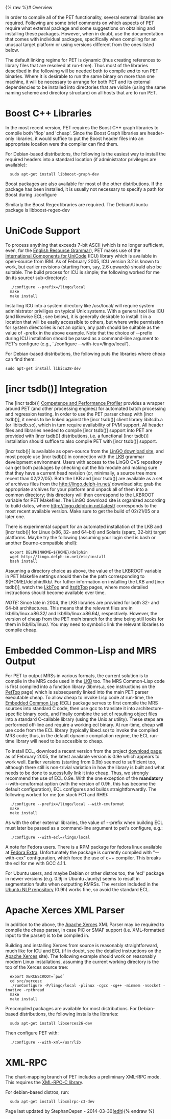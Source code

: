 {% raw %}# Overview

In order to compile all of the PET functionality, several external
libraries are required. Following are some brief comments on which
aspects of PET require what external package and some suggestions on
obtaining and installing these packages. However, when in doubt, use the
documentation that comes with individual packages, specifically when
compiling for an unusual target platform or using versions different
from the ones listed below.

The default linking regime for PET is dynamic (thus creating references
to library files that are resolved at run-time). Thus most of the
libraries described in the following will be needed both to compile
*and* to run PET binaries. Where it is desirable to run the same binary
on more than one machine, it will be necessary to arrange for both PET
and its external dependencies to be installed into directories that are
visible (using the same naming scheme and directory structure) on all
hosts that are to run PET.

# Boost C++ Libraries

In the most recent version, PET requires the Boost C++ graph libraries
to compile both 'flop' and 'cheap'. Since the Boost Graph libraries are
header-only libraries, it would suffice to put the Boost header files
into an appropriate location were the compiler can find them.

For Debian-based distributions, the following is the easiest way to
install the required headers into a standard location (if administrator
privileges are available):

      sudo apt-get install libboost-graph-dev 

Boost packages are also available for most of the other distributions.
If the package has been installed, it is usually not necessary to
specify a path for Boost during ./configure

Similarly the Boost Regex libraries are required. The Debian/Ubuntu
package is libboost-regex-dev

# UniCode Support

To process anything that exceeds 7-bit ASCII (which is no longer
sufficient, even, for the [English Resource
Grammar](http://www.delph-in.net/erg/)), PET makes use of the
[International Components for
UniCode](http://icu.sourceforge.net/download/) (ICU) library which is
available in open-source from IBM. As of February 2005, ICU version 3.2
is known to work, but earlier revisions (starting from, say, 2.6
upwards) should also be suitable. The build process for ICU is simple;
the following worked for me (in its source/ sub-directory):

      ./configure --prefix=/lingo/local
      make
      make install

Installing ICU into a system directory like /usr/local/ will require
system administrator priviliges on typical Unix systems. With a general
tool like ICU (and likewise ECL; see below), it is generally desirable
to install it in a location that will be easily accessible to others,
but where write permission for system directories is not an option, any
path should be suitable as the value of -prefix in the above example.
Note that the choice of --prefix during ICU installation should be
passed as a command-line argument to PET's configure (e.g.,
\`./configure --with-icu=/lingo/local').

For Debian-based distributions, the following puts the libraries where
cheap can find them:

    sudo apt-get install libicu28-dev

# \[incr tsdb()\] Integration

The \[incr tsdb()\] [Competence and Performance
Profiler](http://www.delph-in.net/itsdb/) provides a wrapper around PET
(and other processing engines) for automated batch processing and
regression testing. In order to use the PET parser cheap with \[incr
tsdb()\], it needs to be linked against the \[incr tsdb()\] client
library libitsdb.a (or libitsdb.so), which in turn require availability
of PVM support. All header files and libraries needed to compile \[incr
tsdb()\] support into PET are provided with \[incr tsdb()\]
distributions, i.e. a functional \[incr tsdb()\] installation should
suffice to also compile PET with \[incr tsdb()\] support.

\[incr tsdb()\] is available as open-source from the [LinGO download
site](http://lingo.delph-in.net/), and most people use \[incr tsdb()\]
in connection with the [LKB](http://www.delph-in.net/lkb/) grammar
development environment. Users with access to the LinGO CVS repository
can get both packages by checking out the lkb module and making sure
that they have a current head revision (or, minimally, a source tree
more recent than 02/22/05). Both the LKB and \[incr tsdb()\] are
available as a set of archives files from the
<http://lingo.delph-in.net/> download site; grab the appropriate
archives for your platform and unpack all of them into a common
directory; this directory will then correspond to the LKBROOT variable
for PET Makefiles. The LinGO download site is organized according to
build dates, where <http://lingo.delph-in.net/latest/> corresponds to
the most recent available version. Make sure to get the build of
02/21/05 or a later one.

There is experimental support for an automated installation of the LKB
and \[incr tsdb()\] for Linux (x86, 32- and 64-bit) and Solaris (sparc,
32-bit) target platforms. Maybe try the following (assuming your login
shell is bash or another Bourne-compatible shell):

      export DELPHINHOME=${HOME}/delphin
      wget http://lingo.delph-in.net/etc/install
      bash install

Assuming a directory choice as above, the value of the LKBROOT variable
in PET Makefile settings should then be the path corresponding to
${HOME}/delphin/lkb/. For futher information on installing the LKB and
\[incr tsdb()\], watch the [LkbTop](https://blog.inductorsoftware.com/docsproto/tools/LkbTop) and [ItsdbTop](https://blog.inductorsoftware.com/docsproto/tools/ItsdbTop)
pages, where more detailed instructions should become available over
time.

*NOTE:* Since late in 2004, the LKB libraries are provided for both 32-
and 64-bit architectures. This means that the relevant files are in
lkb/lib/linux.x86.32/ and lkb/lib/linux.x86.64/, respectively. However,
the version of cheap from the PET *main* branch for the time being still
looks for them in lkb/lib/linux/. You may need to symbolic link the
relevant libraries to compile cheap.

# Embedded Common-Lisp and MRS Output

For PET to output MRSs in various formats, the current solution is to
compile in the MRS code used in the [LKB](http://www.delph-in.net/lkb/)
too. The MRS Common-Lisp code is first compiled into a function library
(libmrs.a, see instructions on the [PetTop](../PetTop) page) which is
subsequently linked into the main PET parser executable cheap. To allow
cheap to invoke Lisp code at run-time, the [Embedded Common
Lisp](http://ecls.sourceforge.net) (ECL) package serves to first compile
the MRS sources into standard C code, then use gcc to translate it into
architecture-specific binary code, and finally combine the set of
resulting object files into a standard C-callable library (using the
Unix ar utility). These steps are performed off-line and require a
working ecl binary. At run-time, cheap will use code from the ECL
library (typically libecl.so) to invoke the compiled MRS code; thus, in
the default dynamic compilation regime, the ECL run-time library will
need to be accesible to cheap.

To install ECL, download a recent version from the project [download
page](http://sourceforge.net/projects/ecls/); as of February 2005, the
latest available version is 0.9e which appears to work well. Earlier
versions (starting from 0.9b) seemed to sufficient too, although there
still is non-trivial variation in how the library is built and what
needs to be done to sucessfully link it into cheap. Thus, we strongly
recommend the use of ECL 0.9e. With the one exception of the
**mandatory** --with-cmuformat option (with the version of 0.9h, this
has become the default configuration), ECL configures and builds
straightforwardly. The following worked for me (on stock FC1 and RH9):

      ./configure --prefix=/lingo/local --with-cmuformat
      make
      make install

As with the other external libraries, the value of --prefix when
building ECL must later be passed as a command-line argument to pet's
configure, e.g.:

      ./configure --with-ecl=/lingo/local

A note for Fedora users. There is a RPM package for fedora linux
available at [Fedora Extra](http://fedoraproject.org/wiki/Extras).
Unfortunately the package is currently compiled with "--with-cxx"
configuration, which force the use of c++ compiler. This breaks the ecl
for me with GCC 4.1.1.

For Ubuntu users, and maybe Debian or other distros too, the 'ecl'
package in newer versions (e.g. 0.9j in Ubuntu Jaunty) seems to result
in segmentation faults when outputting RMRSs. The version included in
the [Ubuntu NLP repository](http://cl.naist.jp/~eric-n/ubuntu-nlp/)
(0.9h) works fine, so avoid the standard ECL.

# Apache Xerces XML Parser

In addition to the above, the [Apache
Xerces](http://xerces.apache.org/xerces-c/) XML Parser may be required
to compile the cheap parser, in case PiC or SMAF support (i.e.
XML-formatted input to the parser) is to be compiled in.

Building and installing Xerces from source is reasonably
straightforward, much like for ICU and ECL (if in doubt, see the
detailed instructions on the [Apache
Xerces](http://xerces.apache.org/xerces-c/) site). The following example
should work on reasonably modern Linux installations, assuming the
current working directory is the top of the Xerces source tree:

      export XERCESCROOT=`pwd`
      cd src/xercesc
      ./runConfigure -P/lingo/local -plinux -cgcc -xg++ -minmem -nsocket -tnative -rpthread
      make
      make install

Precompiled packages are available for most distributions. For
Debian-based distributions, the following installs the libraries:

      sudo apt-get install libxerces26-dev

Then configure PET with:

      ./configure --with-xml=/usr/lib

# XML-RPC

The chart-mapping branch of PET includes a preliminary XML-RPC mode.
This requires the [XML-RPC-C library](http://xmlrpc-c.sourceforge.net/).

For debian-based distros, run:

      sudo apt-get install libxmlrpc-c3-dev

Page last updated by StephanOepen - 2014-03-30([edit](https://github.com/delph-in/docs/wiki/PetDependencies/_edit)){% endraw %}